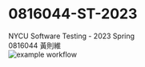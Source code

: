 # 0816044-ST-2023
NYCU Software Testing - 2023 Spring  
0816044 黃則維  
![example workflow](https://github.com/benny12312311/0816044-ST-2023/actions/workflows/github-actions-demo.yml/badge.svg)
